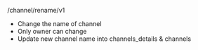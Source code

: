 /channel/rename/v1
* Change the name of channel
* Only owner can change
* Update new channel name into channels_details & channels